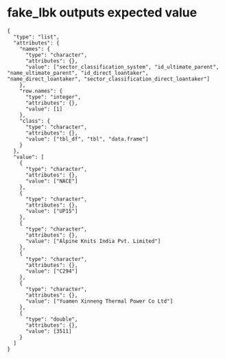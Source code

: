 # fake_lbk outputs expected value

    {
      "type": "list",
      "attributes": {
        "names": {
          "type": "character",
          "attributes": {},
          "value": ["sector_classification_system", "id_ultimate_parent", "name_ultimate_parent", "id_direct_loantaker", "name_direct_loantaker", "sector_classification_direct_loantaker"]
        },
        "row.names": {
          "type": "integer",
          "attributes": {},
          "value": [1]
        },
        "class": {
          "type": "character",
          "attributes": {},
          "value": ["tbl_df", "tbl", "data.frame"]
        }
      },
      "value": [
        {
          "type": "character",
          "attributes": {},
          "value": ["NACE"]
        },
        {
          "type": "character",
          "attributes": {},
          "value": ["UP15"]
        },
        {
          "type": "character",
          "attributes": {},
          "value": ["Alpine Knits India Pvt. Limited"]
        },
        {
          "type": "character",
          "attributes": {},
          "value": ["C294"]
        },
        {
          "type": "character",
          "attributes": {},
          "value": ["Yuamen Xinneng Thermal Power Co Ltd"]
        },
        {
          "type": "double",
          "attributes": {},
          "value": [3511]
        }
      ]
    }

